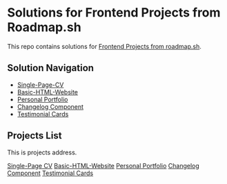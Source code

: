 # Solutions for Frontend Projects from Roadmap.sh

This repo contains solutions for [Frontend Projects from roadmap.sh](https://roadmap.sh/frontend/projects).

## Solution Navigation

- [Single-Page-CV](./01-single-page-cv/)
- [Basic-HTML-Website](./02-basic-html-website/)
- [Personal Portfolio](./03-personal-portfolio/)
- [Changelog Component](./04-changelog-component/)
- [Testimonial Cards](./05-testimonial-cards/)

## Projects List

This is projects address.

[Single-Page CV](https://roadmap.sh/projects/single-page-cv)
[Basic-HTML-Website](https://roadmap.sh/projects/basic-html-website)
[Personal Portfolio](https://roadmap.sh/projects/portfolio-website)
[Changelog Component](https://roadmap.sh/projects/changelog-component)
[Testimonial Cards](https://roadmap.sh/projects/testimonial-cards)
